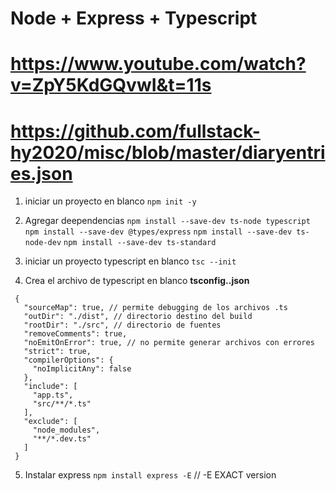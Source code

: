 # Node + Express + Typescript
# https://www.youtube.com/watch?v=ZpY5KdGQvwI&t=11s
# https://github.com/fullstack-hy2020/misc/blob/master/diaryentries.json

1. iniciar un proyecto en blanco
  ``npm init -y``

2. Agregar deependencias
  ``npm install --save-dev ts-node typescript``
  ``npm install --save-dev @types/express``
  ``npm install --save-dev ts-node-dev``
  ``npm install --save-dev ts-standard``

3. iniciar un proyecto typescript en blanco
  ``tsc --init``

4. Crea el archivo de typescript en blanco 
**tsconfig..json**

 ```javascript:
  {
    "sourceMap": true, // permite debugging de los archivos .ts
    "outDir": "./dist", // directorio destino del build
    "rootDir": "./src", // directorio de fuentes
    "removeComments": true,
    "noEmitOnError": true, // no permite generar archivos con errores
    "strict": true, 
    "compilerOptions": {
      "noImplicitAny": false
    },
    "include": [
      "app.ts",
      "src/**/*.ts"
    ],
    "exclude": [
      "node_modules",
      "**/*.dev.ts"
    ]
  }
 ```

5. Instalar express
``npm install express -E`` // -E EXACT version

